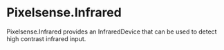 Pixelsense.Infrared
===================

Pixelsense.Infrared provides an InfraredDevice that can be used to detect high contrast infrared input.
